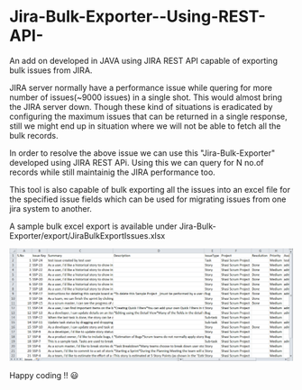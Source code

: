 # Jira-Bulk-Exporter--Using-REST-API-

An add on developed in JAVA using JIRA REST API capable of exporting bulk issues from JIRA.

JIRA server normally have a performance issue while quering for more number of issues(~9000 issues) in a single shot. This would almost bring the JIRA server down. Though these kind of situations is eradicated by configuring the maximum issues that can be returned in a single response, still we might end up in situation where we will not be able to fetch all the bulk records.

In order to resolve the above issue we can use this "Jira-Bulk-Exporter" developed using JIRA REST APi. Using this we can query for N no.of records while still maintainig the JIRA performance too.

This tool is also capable of bulk exporting all the issues into an excel file for the specified issue fields which can be used for migrating issues from one jira system to another.

A sample bulk excel export is available under Jira-Bulk-Exporter/export/JiraBulkExportIssues.xlsx

![Alt text](/JiraBulkExport/export/2017-01-09_23h27_10.png?raw=true "Bulk export sample")

Happy coding !! :smiley:

